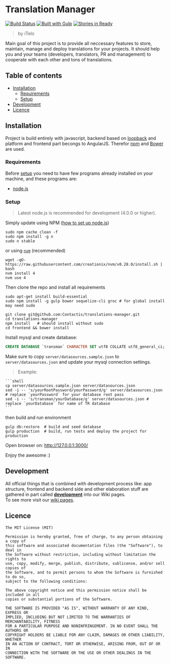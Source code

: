 # Translation Manager 
[![Build Status][travis-ci-image]][travis-ci-project-website]
[![Built with Gulp][gulpjs-image]][gulpjs-website]
[![Stories in Ready][waffle-io-image]][waffle-io-project-website]
> by iTelo

Main goal of this project is to provide all neccessary features to store,
maintain, manage and deploy translations for your projects. It should help you
and your teams (developers, translators, PR and management) to cooperate with
each other and tons of translations.


## Table of contents
* [Installation](#installation)
  * [Requirements](#requirements)
  * [Setup](#setup)
* [Development](#development)
* [Licence](#license)


## Installation
Project is build entirely with javascript, backend based on [loopback][loopback-website]
and platform and frontend part becongs to AngularJS.  Therefor
[npm](https://www.npmjs.com/) and [Bower](http://bower.io/) are used.

### Requirements
Before [setup](#setup) you need to have few programs already installed on your
machine, and these programs are:
- [node.js][nodejs-website]

### Setup
> Latest node.js is recommended for development (4.0.0 or higher).

Simply update using NPM ([how to set up node.js](https://docs.npmjs.com/getting-started/installing-node))

```shell
sudo npm cache clean -f
sudo npm install -g n
sudo n stable
```

or using [`nvm`][nvm-github] (recommended)

```shell
wget -qO- https://raw.githubusercontent.com/creationix/nvm/v0.28.0/install.sh | bash
nvm install 4
nvm use 4
```


Then clone the repo and install all requirements

```shell
sudo apt-get install build-essential
sudo npm install -g gulp bower sequelize-cli groc # for global install may need sudo

git clone git@github.com:Contactis/translations-manager.git
cd translations-manager
npm install   # should install without sudo
cd frontend && bower install
```

Install mysql and create database:

```sql
CREATE DATABASE `transman` CHARACTER SET utf8 COLLATE utf8_general_ci;
```

Make sure to copy `server/datasources.sample.json` to `server/datasources.json` and update your mysql connection settings.

> Example:

    ```shell
    cp server/datasources.sample.json server/datasources.json
    sed -i -- 's/yourRootPassword/yourPassword/g' server/datasources.json # replace `yourPassword` for your database root pass
    sed -i -- 's/transman/yourDatabase/g' server/datasources.json # replace `yourDatabase` for name of TR database
    ```

then build and run environment

```shell
gulp db:restore  # build and seed database
gulp production  # build, run tests and deploy the project for production
```

Open browser on: http://127.0.0.1:3000/

Enjoy the awesome :)


## Development
All official things that is combined with development process like: app
structure, frontend and backend side and other elaboration stuff are gathered in part called [**development**][wiki-development] into our Wiki pages.  
To see more visit our [wiki pages][wiki].


## Licence
```
The MIT License (MIT)

Permission is hereby granted, free of charge, to any person obtaining a copy of
this software and associated documentation files (the "Software"), to deal in
the Software without restriction, including without limitation the rights to
use, copy, modify, merge, publish, distribute, sublicense, and/or sell copies of
the Software, and to permit persons to whom the Software is furnished to do so,
subject to the following conditions:

The above copyright notice and this permission notice shall be included in all
copies or substantial portions of the Software.

THE SOFTWARE IS PROVIDED "AS IS", WITHOUT WARRANTY OF ANY KIND, EXPRESS OR
IMPLIED, INCLUDING BUT NOT LIMITED TO THE WARRANTIES OF MERCHANTABILITY, FITNESS
FOR A PARTICULAR PURPOSE AND NONINFRINGEMENT. IN NO EVENT SHALL THE AUTHORS OR
COPYRIGHT HOLDERS BE LIABLE FOR ANY CLAIM, DAMAGES OR OTHER LIABILITY, WHETHER
IN AN ACTION OF CONTRACT, TORT OR OTHERWISE, ARISING FROM, OUT OF OR IN
CONNECTION WITH THE SOFTWARE OR THE USE OR OTHER DEALINGS IN THE SOFTWARE.
```


[nvm-github]: https://github.com/creationix/nvm
[gulpjs-website]: http://www.gulpjs.com
[nodejs-website]: https://nodejs.org
[loopback-website]: http://loopback.io/
[wiki]: https://github.com/Contactis/translations-manager/wiki
[wiki-development]: https://github.com/Contactis/translations-manager/wiki/Development
[travis-ci-project-website]: https://travis-ci.org/Contactis/translations-manager 
[waffle-io-project-website]: http://waffle.io/Contactis/translations-manager

[waffle-io-image]: https://badge.waffle.io/Contactis/translations-manager.svg?label=ready&title=Ready
[travis-ci-image]: https://travis-ci.org/Contactis/translations-manager.svg?branch=develop
[gulpjs-image]: https://img.shields.io/badge/build%20with-gulp.js-green.svg
[build-with-gulp-image]: https://raw.githubusercontent.com/gulpjs/gulp/e2dd2b6c66409f59082c24585c6989244793d132/built-with-gulp.png
